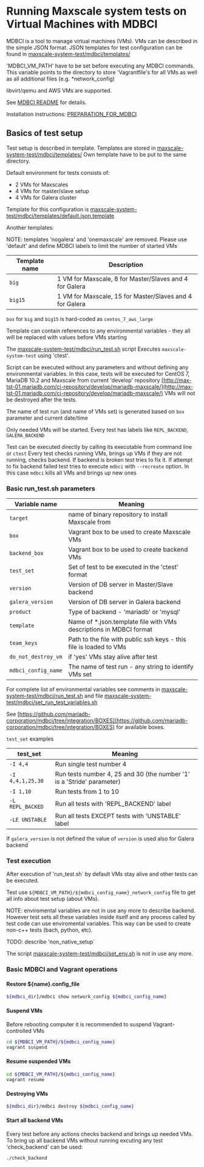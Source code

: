 # Running Maxscale system tests on Virtual Machines with MDBCI

MDBCI is a tool to manage virtual machines (VMs).
VMs can be described in the simple JSON format.
JSON templates for test configuration can be found in
[maxscale-system-test/mdbci/templates/](templates/)

'MDBCI_VM_PATH' have to be set before executing any MDBCI commands.
This variable points to the directory to store 'Vagrantfile's
for all VMs as well as all additional files (e.g. *network_config)

libvirt/qemu and AWS VMs are supported.

See [MDBCI README](https://github.com/mariadb-corporation/mdbci#mariadb-continuous-integration-infrastructure-mdbci) for details.

Installation instructions: [PREPARATION_FOR_MDBCI](https://github.com/mariadb-corporation/mdbci/blob/integration/PREPARATION_FOR_MDBCI.md)

## Basics of test setup

Test setup is described in template. Templates are stored in
[maxscale-system-test/mdbci/templates/](templates/)
Own template have to be put to the same directory.

Default environment for tests consists of:
* 2 VMs for Maxscales
* 4 VMs for master/slave setup
* 4 VMs for Galera cluster

Template for this configuration is
[maxscale-system-test/mdbci/templates/default.json.template](templates/default.json.template)

Another templates:

NOTE: templates 'nogalera' and 'onemaxscale' are removed. Please use 'default' and define MDBCI labels to limit the
number of started VMs

Template name|Description
---|---
 ```big``` |1 VM for Maxscale, 8 for Master/Slaves and 4 for Galera|
 ```big15``` |1 VM for Maxscale, 15 for Master/Slaves and 4 for Galera|

```box``` for ```big``` and ```big15``` is hard-coded as ```centos_7_aws_large```

Template can contain references to any environmental variables - they all
will be replaced with values before VMs starting

The [maxscale-system-test/mdbci/run_test.sh](run_test.sh) script
Executes ```maxscale-system-test``` using 'ctest'.

Script can be executed without any parameters and without defining any
environmental variables.
In this case, tests will be executed for CentOS 7, MariaDB 10.2 and
Maxscale from current 'develop' repository
[http://max-tst-01.mariadb.com/ci-repository/develop/mariadb-maxscale/](http://max-tst-01.mariadb.com/ci-repository/develop/mariadb-maxscale/)
VMs will not be destroyed after the tests.

The name of test run (and name of VMs set) is generated based on ```box``` parameter
and current date/time

Only needed VMs will be started. Every test has labels like ```REPL_BACKEND```, 
```GALERA_BACKEND```

Test can be executed directly by calling its executable from command line or ```ctest```
Every test checks running VMs, brings up VMs if they are not running, checks backend.
If backend is broken test tries to fix it. If attempt to fix backend failed test tries
to execute ```mdbci``` with ```--recreate``` option. In this case ```mdbci``` kills all VMs and 
brings up new ones

### Basic run_test.sh parameters

Variable name|Meaning
---|---
```target``` |name of binary repository to install Maxscale from|
```box``` |Vagrant box to be used to create Maxscale VMs |
```backend_box``` |Vagrant box to be used to create backend VMs |
```test_set``` |Set of test to be executed in the 'ctest' format|
```version```|Version of DB server in Master/Slave backend|
```galera_version```|Version of DB server in Galera backend|
```product```|Type of backend - 'mariadb' or 'mysql'|
```template```|Name of *.json.template file with VMs descriptions in MDBCI format|
```team_keys```|Path to the file with public ssh keys - this file is loaded to VMs|
```do_not_destroy_vm```|if 'yes' VMs stay alive after test|
```mdbci_config_name```|The name of test run - any string to identify VMs set|


For complete list of environmental variables see comments in
[maxscale-system-test/mdbci/run_test.sh](run_test.sh)
and file [maxscale-system-test/mdbci/set_run_test_variables.sh](set_run_test_variables.sh)

See [https://github.com/mariadb-corporation/mdbci/tree/integration/BOXES](https://github.com/mariadb-corporation/mdbci/tree/integration/BOXES)
for available boxes.

```test_set``` examples

test_set|Meaning
---|---
```-I 4,4```|Run single test number 4|
```-I 4,4,1,25,30```|Run tests number 4, 25 and 30 (the number '1' is a 'Stride' parameter)|
```-I 1,10```|Run tests from 1 to 10|
```-L REPL_BACKED```|Run all tests with 'REPL_BACKEND' label|
```-LE UNSTABLE```|Run all tests EXCEPT tests with 'UNSTABLE' label|

If ```galera_version``` is not defined the value of ```version``` is used also for Galera backend

### Test execution

After execution of 'run_test.sh` by default VMs stay alive and other tests can be executed.

Test use ```${MDBCI_VM_PATH}/${mdbci_config_name}_network_config``` file to get all info about test setup (about VMs).

NOTE: enviromental variables are not in use any more to describe backend. However test sets all these variables inside itself 
and any process called by test code can use enviromental variables. This way can be used to create non-c++ tests (bach, python, etc).

TODO: describe 'non_native_setup`

The script [maxscale-system-test/mdbci/set_env.sh](set_env.sh) is not in use any more.


### Basic MDBCI and Vagrant operations

#### Restore ${name}.config_file

```bash
${mdbci_dir}/mdbci show network_config ${mdbci_config_name}
```

#### Suspend VMs

Before rebooting computer it is recommended to suspend
Vagrant-controlled VMs

```bash
cd ${MDBCI_VM_PATH}/${mdbci_config_name}
vagrant suspend
```

#### Resume suspended VMs

```bash
cd ${MDBCI_VM_PATH}/${mdbci_config_name}
vagrant resume
```

#### Destroying VMs

```bash
${mdbci_dir}/mdbci destroy ${mdbci_config_name}
```

#### Start all backend VMs

Every test before any actions checks backend and brings up needed VMs.
To bring up all backend VMs without running excuting any test 'check_backend' can be used:

```bash
./check_backend
```

